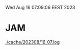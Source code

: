 Wed Aug 16 07:09:06 EEST 2023
# JAM
<a href='./cache/202308/16_07.log'>./cache/202308/16_07.log</a>
